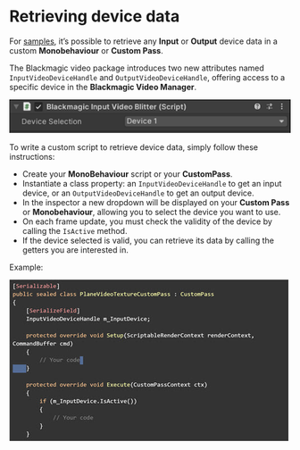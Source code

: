 # Retrieving device data

For [samples](samples.md), it’s possible to retrieve any **Input** or **Output** device data in a custom **Monobehaviour** or **Custom Pass**. 

The Blackmagic video package introduces two new attributes named `InputVideoDeviceHandle` and `OutputVideoDeviceHandle`, offering access to a specific device in the **Blackmagic Video Manager**. 

![video-blitter-script](images/video-blitter-script.png)

To write a custom script to retrieve device data, simply follow these instructions:

* Create your **MonoBehaviour** script or your **CustomPass**.
* Instantiate a class property: an `InputVideoDeviceHandle` to get an input device, or an `OutputVideoDeviceHandle` to get an output device. 
* In the inspector a new dropdown will be displayed on your **Custom Pass** or **Monobehaviour**, allowing you to select the device you want to use.
* On each frame update, you must check the validity of the device by calling the `IsActive` method.
* If the device selected is valid, you can retrieve its data by calling the getters you are interested in.

Example:

![device-example](images/device-example.png)
